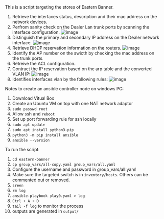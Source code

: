 This is a script targeting the stores of Eastern Banner.

1. Retrieve the interfaces status, description and their mac address on the network devices.
2. Perfrom sanity check on the Dealer Lan trunk ports by scanning the interface configuration.
   ![image](https://github.com/jackytsuiaa/port-mapping-planner/assets/98607668/164fea97-3cc2-4946-bc63-e552e69d977b)
3. Distinguish the primary and secondary IP address on the Dealer network interface.
   ![image](https://github.com/jackytsuiaa/port-mapping-planner/assets/98607668/7dd17fb5-ef06-40b3-aabb-fb89b45a8f14)
4. Retrieve DHCP reservation information on the routers.
   ![image](https://github.com/jackytsuiaa/port-mapping-planner/assets/98607668/1ede971f-ba5d-4a45-87f5-2cd255774a11)
5. Identify the AP number on the swicth by checking the mac address on the trunk ports.
6. Retreive the ACL configuration.
7. Contruct the IP reservation based on the arp table and the converted VLAN IP:
   ![image](https://github.com/jackytsuiaa/port-mapping-planner/assets/98607668/9d5b8b96-840f-4540-bf4c-545c6a03c4dc)
9. Identifies interfaces vlan by the following rules:
![image](https://github.com/jackytsuiaa/port-mapping-planner/assets/98607668/66365d98-353a-43d5-83c1-2c06253c928c)

Notes to create an ansible controller node on windows PC:
1. Download Vitual Box
2. Create an Ubuntu VM on top with one NAT network adaptor
3. `sudo passwd root`
4. Allow ssh and `reboot`
5. Set up port forwarding rule for ssh locally
6. `sudo apt update`
7. `sudo apt install python3-pip`
8. `python3 -m pip install ansible`
9. `ansible --version`

To run the script:
1. `cd eastern-banner`
2. `cp group_vars/all-copy.yaml group_vars/all.yaml`
3. Configure the username and password in group_vars/all.yaml
5. Make sure the targeted switch is in `inventory/hosts`. Others can be commented out or removed.
6. `sreen`
7. `rm log`
8. `ansible-playbook play0.yaml > log`
9. `Ctrl + A + D`
10. `tail -f log` to monitor the process
11. outputs are generated in `output/`


